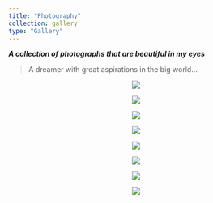 ```yaml
---
title: "Photography"
collection: gallery
type: "Gallery"
---
```


***A collection of photographs that are beautiful in my eyes***


> A dreamer with great aspirations in the big world...

<p align="center">
  <img src="/images/gallery/Photography/1.JPG">
</p>

<p align="center">
  <img src="/images/gallery/Photography/2.JPG">
</p>

<p align="center">
  <img src="/images/gallery/Photography/3.jpg">
</p>

<p align="center">
  <img src="/images/gallery/Photography/3_.jpg">
</p>

<p align="center">
  <img src="/images/gallery/Photography/4.jpg">
</p>

<p align="center">
  <img src="/images/gallery/Photography/5.jpg">
</p>

<p align="center">
  <img src="/images/gallery/Photography/6.jpg">
</p>

<p align="center">
  <img src="/images/gallery/Photography/7.jpg">
</p>